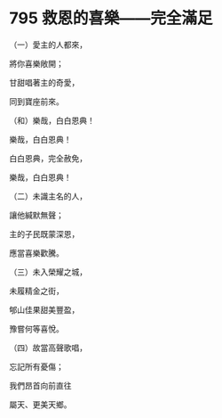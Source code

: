 # 795 救恩的喜樂——完全滿足

（一）愛主的人都來，

將你喜樂敞開；

甘甜唱著主的奇愛，

同到寶座前來。

（和）樂哉，白白恩典！

樂哉，白白恩典！

白白恩典，完全赦免，

樂哉，白白恩典！

（二）未識主名的人，

讓他緘默無聲；

主的子民既蒙深恩，

應當喜樂歡騰。

（三）未入榮耀之城，

未履精金之街，

郇山佳果甜美豐盈，

豫嘗何等喜悅。

（四）故當高聲歌唱，

忘記所有憂傷；

我們昂首向前直往

屬天、更美天鄉。

